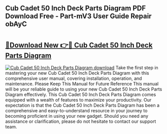 ## Cub Cadet 50 Inch Deck Parts Diagram PDF Download Free - Part-mV3 User Guide Repair obAyC

# <h2><a href="http://dfk27nz.blite.top/?on=Cub+Cadet+50+Inch+Deck+Parts+Diagram">🔗Download New 👉🔴 Cub Cadet 50 Inch Deck Parts Diagram</a></h2>

[![Cub Cadet 50 Inch Deck Parts Diagram download](https://i.imgur.com/lujVjoI.png)](http://dfk27nz.blite.top/?on=Cub+Cadet+50+Inch+Deck+Parts+Diagram)
Take the first step in mastering your new Cub Cadet 50 Inch Deck Parts Diagram with this comprehensive user manual, covering installation, operation, and maintenance. Please Keep This Manual for Future Reference This manual will be your reliable guide to using your new Cub Cadet 50 Inch Deck Parts Diagram effectively. This Cub Cadet 50 Inch Deck Parts Diagram comes equipped with a wealth of features to maximize your productivity. Our expectation is that the Cub Cadet 50 Inch Deck Parts Diagram has been a comprehensive and easy-to-understand resource in your journey to becoming proficient in using your new gadget. Should you need any assistance or clarification, please do not hesitate to contact our support team.
